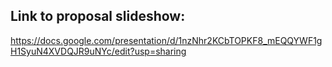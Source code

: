 ## Link to proposal slideshow:
https://docs.google.com/presentation/d/1nzNhr2KCbTOPKF8_mEQQYWF1gH1SyuN4XVDQJR9uNYc/edit?usp=sharing